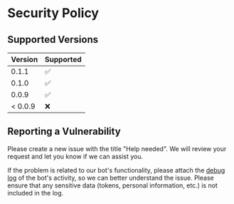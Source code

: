 # Security Policy

## Supported Versions

| Version | Supported          |
|---------|--------------------|
| 0.1.1   | :white_check_mark: |
| 0.1.0   | :white_check_mark: |
| 0.0.9   | :white_check_mark: |
| < 0.0.9 | :x:                |

## Reporting a Vulnerability

Please create a new issue with the title "Help needed". We will review your request and let you know if we can assist
you.

If the problem is related to our bot's functionality, please attach the [debug log](docs/debug.md) of the bot's
activity, so we can better understand the issue. Please ensure that any sensitive data (tokens, personal information,
etc.) is not included in the log.

